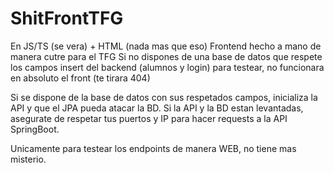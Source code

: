 # ShitFrontTFG
En JS/TS (se vera) + HTML (nada mas que eso)
Frontend hecho a mano de manera cutre para el TFG 
Si no dispones de una base de datos que respete los campos insert del backend (alumnos y login) para testear,
no funcionara en absoluto el front (te tirara 404)

Si se dispone de la base de datos con sus respetados campos, inicializa la API y que el JPA pueda atacar la BD.
Si la API y la BD estan levantadas, asegurate de respetar tus puertos y IP para hacer requests a la API SpringBoot.

Unicamente para testear los endpoints de manera WEB, no tiene mas misterio.
